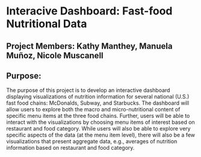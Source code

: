 # Interacive Dashboard: Fast-food Nutritional Data

## Project Members: Kathy Manthey, Manuela Muñoz, Nicole Muscanell

## Purpose:

The purpose of this project is to develop an interactive dashboard displaying visualizations of nutrition information for several national (U.S.) fast food chains: McDonalds, Subway, and Starbucks. The dashboard will allow users to explore both the macro and micro-nutritional content of specific menu items at the three food chains. Further, users will be able to interact with the visualizations by choosing menu items of interest based on restaurant and food category. While users will also be able to explore very specific aspects of the data (at the menu item level), there will also be a few visualizations that present aggregate data, e.g., averages of nutrition information based on restaurant and food category.
